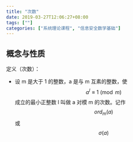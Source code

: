 ```yaml
---
title: "次数"
date: 2019-03-27T12:06:27+08:00
tags: [""]
categories: ["系统理论课程", "信息安全数学基础"]
---
```



## 概念与性质

定义（次数）：

- 设 m 是大于 1 的整数，a 是与 m 互素的整数，使 $$a^l \equiv 1 \pmod{m}$$ 成立的最小正整数 l 叫做 a 对模 m 的次数。记作 $$ord_m(a)$$ 或 $$\sigma(a)$$




